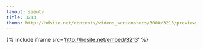 ```yaml
---
layout: sieutv
title: 3213
thumb: http://hdsite.net/contents/videos_screenshots/3000/3213/preview_360p.mp4.jpg
---
```

{% include iframe src='http://hdsite.net/embed/3213' %}
 
